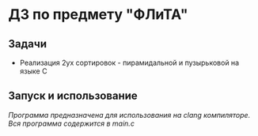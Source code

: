 ДЗ по предмету "ФЛиТА"
=============================

Задачи
-----------------------------
*	Реализация 2ух сортировок - пирамидальной и пузырьковой на языке С


Запуск и использование
------------
*Программа предназначена для использования на clang компиляторе. Вся программа содержится в main.c*
